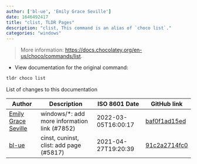 ```yaml
---
author: ['bl-ue', 'Emily Grace Seville']
date: 1646492417
title: "clist, TLDR Pages"
description: "clist, This command is an alias of `choco list`."
categories: "windows"
---
```

> More information: <https://docs.chocolatey.org/en-us/choco/commands/list>.

- View documentation for the original command:

```bash
tldr choco list
```
List of changes to this documentation


Author | Description | ISO 8601 Date | GitHub link
------|-----|-----|-----
[Emily Grace Seville](mailto:emilyseville7cf@gmail.com) | windows/*: add more information link (#7852) | 2022-03-05T16:00:17 | [baf0f1ad15ed](https://github.com/tldr-pages/tldr/commit/baf0f1ad15ed606fe57d014f34d7a0c700ab26ac)
[bl-ue](mailto:54780737+bl-ue@users.noreply.github.com) | cinst, cuninst, clist: add page (#5817) | 2021-04-27T19:20:39 | [91c2a2714fc0](https://github.com/tldr-pages/tldr/commit/91c2a2714fc0df328535bc59f8c99407e57ce455)

